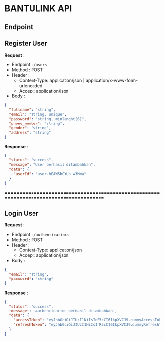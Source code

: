 # BANTULINK API

## Endpoint

## Register User

**Request** :

- Endpoint : `/users`
- Method : POST
- Header :
  - Content-Type: application/json | application/x-www-form-urlencoded
  - Accept: application/json
- Body :

```json
{
  "fullname": "string",
  "email": "string, unique",
  "password": "string, minlenght(6)",
  "phone_number": "string",
  "gender": "string",
  "address": "string"
}
```

**Response** :

```json
{
  "status": "success",
  "message": "User berhasil ditambahkan",
  "data": {
    "userId": "user-hEAW5bCYLb_w3Mma"
  }
}
```

**=======================================================================================**

## Login User

**Request** :

- Endpoint : `/authentications`
- Method : POST
- Header :
  - Content-Type: application/json
  - Accept: application/json
- Body :

```json
{
  "email": "string",
  "password": "string"
}
```

**Response** :

```json
{
  "status": "success",
  "message": "Authentication berhasil ditambahkan",
  "data": {
    "accessToken": "eyJhbGciOiJIUzI1NiIsInR5cCI6IkpXVCJ9.dummyAccessToken",
    "refreshToken": "eyJhbGciOiJIUzI1NiIsInR5cCI6IkpXVCJ9.dummyRefreshToken"
  }
}
```
